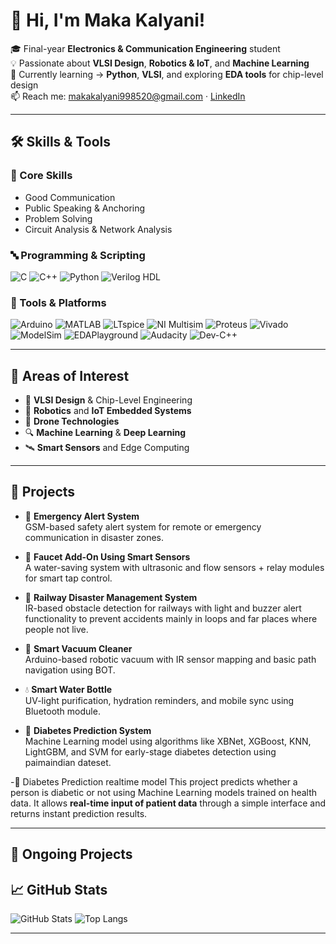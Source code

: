 # 👋 Hi, I'm Maka Kalyani!

🎓 Final-year **Electronics & Communication Engineering** student  
💡 Passionate about **VLSI Design**, **Robotics & IoT**, and **Machine Learning**  
🔧 Currently learning → **Python**, **VLSI**, and exploring **EDA tools** for chip-level design  
📫 Reach me: makakalyani998520@gmail.com · [LinkedIn](https://www.linkedin.com/in/maka-kalyani-490848253)

---

## 🛠️ Skills & Tools

### 🧠 Core Skills
- Good Communication  
- Public Speaking & Anchoring  
- Problem Solving  
- Circuit Analysis & Network Analysis

### 🔤 Programming & Scripting
![C](https://img.shields.io/badge/-C-A8B9CC?style=flat&logo=c&logoColor=white)
![C++](https://img.shields.io/badge/-C++-00599C?style=flat&logo=c%2B%2B&logoColor=white)
![Python](https://img.shields.io/badge/-Python-3776AB?style=flat&logo=python&logoColor=white)
![Verilog HDL](https://img.shields.io/badge/-Verilog%20HDL-00BFFF?style=flat)

### 🧰 Tools & Platforms
![Arduino](https://img.shields.io/badge/-Arduino-00979D?style=flat&logo=arduino&logoColor=white)
![MATLAB](https://img.shields.io/badge/-MATLAB-0076A8?style=flat)
![LTspice](https://img.shields.io/badge/-LTspice-E34F26?style=flat)
![NI Multisim](https://img.shields.io/badge/-NI%20Multisim-0057B8?style=flat)
![Proteus](https://img.shields.io/badge/-Proteus-1A1A1A?style=flat)
![Vivado](https://img.shields.io/badge/-Xilinx%20Vivado-EF2929?style=flat)
![ModelSim](https://img.shields.io/badge/-ModelSim-00427E?style=flat)
![EDAPlayground](https://img.shields.io/badge/-EDAPlayground-000000?style=flat)
![Audacity](https://img.shields.io/badge/-Audacity-0000FF?style=flat)
![Dev-C++](https://img.shields.io/badge/-DevC++-333333?style=flat)

---

## 📌 Areas of Interest
- 🧠 **VLSI Design** & Chip-Level Engineering  
- 🤖 **Robotics** and **IoT Embedded Systems**  
- 🚁 **Drone Technologies**  
- 🔍 **Machine Learning** & **Deep Learning**  
- 🛰️ **Smart Sensors** and Edge Computing  

---

## 🚀 Projects

- 🚨 **Emergency Alert System**  
  GSM-based safety alert system for remote or emergency communication in disaster zones.

- 🚿 **Faucet Add-On Using Smart Sensors**  
  A water-saving system with ultrasonic and flow sensors + relay modules for smart tap control.

- 🚆 **Railway Disaster Management System**  
  IR-based obstacle detection for railways with light and buzzer alert functionality to prevent accidents mainly in loops and far places where people not live.

- 🧹 **Smart Vacuum Cleaner**  
  Arduino-based robotic vacuum with IR sensor mapping and basic path navigation using BOT.

- 💧 **Smart Water Bottle**  
  UV-light purification, hydration reminders, and mobile sync using Bluetooth module.

- 🧠 **Diabetes Prediction System**  
  Machine Learning model using algorithms like XBNet, XGBoost, KNN, LightGBM, and SVM for early-stage diabetes detection using paimaindian dateset.
  
-🧠 Diabetes Prediction realtime model
 This project predicts whether a person is diabetic or not using Machine Learning models trained on health data. It allows **real-time input of patient data** through a simple interface and returns instant prediction results.
 
---

## 🚀 Ongoing Projects

## 📈 GitHub Stats

![GitHub Stats](https://github-readme-stats.vercel.app/api?username=maka-kalyani&show_icons=true&theme=tokyonight)
![Top Langs](https://github-readme-stats.vercel.app/api/top-langs/?username=maka-kalyani&layout=compact&theme=tokyonight)

---


